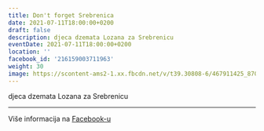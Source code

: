 ```yaml
---
title: Don't forget Srebrenica
date: 2021-07-11T18:00:00+0200
draft: false
description: djeca dzemata Lozana za Srebrenicu
eventDate: 2021-07-11T18:00:00+0200
location: ''
facebook_id: '216159003711963'
weight: 30
image: https://scontent-ams2-1.xx.fbcdn.net/v/t39.30808-6/467911425_8702124949883247_8451066247417132989_n.jpg?_nc_cat=103&ccb=1-7&_nc_sid=9e60e4&_nc_ohc=qwVMrNVgw2AQ7kNvwHwBlZT&_nc_oc=AdklUFLAs_ncJl_LjBg4v-GlqFcQhEo5pwf9M9P0ICdCrtwkOTHpnoynkaqh7EMMBuc&_nc_zt=23&_nc_ht=scontent-ams2-1.xx&edm=ABTKTjYEAAAA&_nc_gid=3-XvjHbv37Fyz1RhrrHI_g&_nc_tpa=Q5bMBQGXFyxvJp6XqnikkrH4xxvEjoTtNvyFhnz51fEfDWOgxalD9Zxvrw37zIz9TysWCC6lC5ZNAAkMeQ&oh=00_AffhDS_I0eqKUpLfqA09DEjPY_Op7doMEHpsMUbHuK3ZvA&oe=690A1459
---
```


djeca dzemata Lozana za Srebrenicu

---

Više informacija na [Facebook-u](https://facebook.com/events/216159003711963)